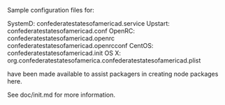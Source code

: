 Sample configuration files for:

SystemD: confederatestatesofamericad.service
Upstart: confederatestatesofamericad.conf
OpenRC:  confederatestatesofamericad.openrc
         confederatestatesofamericad.openrcconf
CentOS:  confederatestatesofamericad.init
OS X:    org.confederatestatesofamerica.confederatestatesofamericad.plist

have been made available to assist packagers in creating node packages here.

See doc/init.md for more information.
